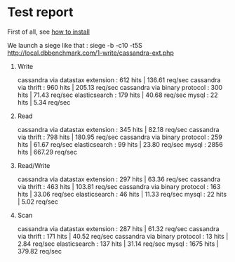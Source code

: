 Test report
===========

First of all, see [how to install](docs/install.md)

We launch a siege like that : siege -b -c10 -t5S http://local.dbbenchmark.com/1-write/cassandra-ext.php

1) Write

    cassandra via datastax extension  :  612 hits | 136.61 req/sec
    cassandra via thrift              :  960 hits | 205.13 req/sec
    cassandra via binary protocol     :  300 hits |  71.43 req/sec
    elasticsearch                     :  179 hits |  40.68 req/sec
    mysql                             :   22 hits |   5.34 req/sec

2) Read

    cassandra via datastax extension  :  345 hits |  82.18 req/sec
    cassandra via thrift              :  798 hits | 180.95 req/sec
    cassandra via binary protocol     :  259 hits |  61.67 req/sec
    elasticsearch                     :   99 hits |  23.80 req/sec
    mysql                             : 2856 hits | 667.29 req/sec

3) Read/Write

    cassandra via datastax extension  :  297 hits |  63.36 req/sec
    cassandra via thrift              :  463 hits | 103.81 req/sec
    cassandra via binary protocol     :  163 hits |  33.06 req/sec
    elasticsearch                     :   46 hits |  11.33 req/sec
    mysql                             :   22 hits |   5.02 req/sec

4) Scan

    cassandra via datastax extension  :  287 hits |  61.32 req/sec
    cassandra via thrift              :  171 hits |  40.52 req/sec
    cassandra via binary protocol     :   13 hits |   2.84 req/sec
    elasticsearch                     :  137 hits |  31.14 req/sec
    mysql                             : 1675 hits | 379.82 req/sec

